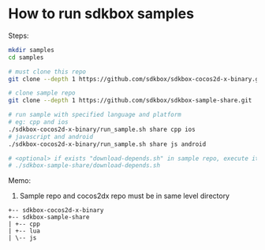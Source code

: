 
# How to run sdkbox samples

Steps:

~~~bash
mkdir samples
cd samples

# must clone this repo
git clone --depth 1 https://github.com/sdkbox/sdkbox-cocos2d-x-binary.git

# clone sample repo
git clone --depth 1 https://github.com/sdkbox/sdkbox-sample-share.git

# run sample with specified language and platform
# eg: cpp and ios
./sdkbox-cocos2d-x-binary/run_sample.sh share cpp ios
# javascript and android
./sdkbox-cocos2d-x-binary/run_sample.sh share js android

# <optional> if exists "download-depends.sh" in sample repo, execute it
# ./sdkbox-sample-share/download-depends.sh

~~~

Memo:

1.  Sample repo and cocos2dx repo must be in same level directory

~~~
+-- sdkbox-cocos2d-x-binary
+-- sdkbox-sample-share
| +-- cpp
| +-- lua
| \-- js
~~~
